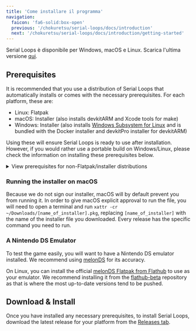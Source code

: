 ```yaml
---
title: 'Come installare il programma'
navigation:
  faicon: 'fa6-solid:box-open'
  previous: '/chokuretsu/serial-loops/docs/introduction'
  next: '/chokuretsu/serial-loops/docs/introduction/getting-started'
---
```


Serial Loops è disponibile per Windows, macOS e Linux. Scarica l'ultima versione [qui](https://github.com/haroohie-club/SerialLoops/releases/latest).

## Prerequisites
It is recommended that you use a distribution of Serial Loops that automatically installs or comes with the necessary prerequisites. For each platform, these are:

* Linux: Flatpak
* macOS: Installer (also installs devkitARM and Xcode tools for make)
* Windows: Installer (also installs [Windows Subsystem for Linux](https://learn.microsoft.com/en-us/windows/wsl/install) and is bundled with the Docker installer and devkitPro installer for devkitARM)

Using these will ensure Serial Loops is ready to use after installation. However, if you would rather use a portable build on Windows/Linux, please check the information on installing
these prerequisites below.

<details>
    <summary>View prerequisites for non-Flatpak/installer distributions</summary>

### Installing devkitARM
[devkitARM](https://devkitpro.org/wiki/Getting_Started) is required to use Serial Loops on all platforms.

* Using the Windows graphical installer, you can simply select the devkitARM (Nintendo DS) workloads
* On macOS and Linux, run `sudo dkp-pacman -S nds-dev` from the terminal after installing the devkitPro pacman distribution.

### Installing Make or Docker
To assemble ASM hacks you want to apply, you will need to decide whether to use Make or Docker. Make is automatically installed when using the Debian and RPM
packages we distribute and is bundled in the AppImage, so you don't need to worry about this step if you're using one of those.

Currently, the Docker path is **only supported on Windows** due to operating system and framework limitations. It is possible to get Docker running
just fine on Linux distros by running SerialLoops as root (e.g. `sudo SerialLoops`), but it's easier to just use Make.

* [Make](https://www.gnu.org/software/make/) is the software used to assemble assembly hacks. Installing Make allows you to build the hacks
  directly on your system.
    - To install on Windows, you will have to use a terminal and a package manager. Your options are Winget (installed by default on Win10+) or
      [Chocolatey](https://chocolatey.org/). Open an admin PowerShell or Terminal window (Winkey + X + A) and enter `winget install GnuWin32.make`
      for Winget or `choco install make` for Chocolatey. If using Winget, you will then have to go into system preferences and add Make to the path.
    - Make comes preinstalled on many Linux distributions, and if you're using the Debian or RPM package, it was definitely installed when you installed
      Serial Loops. If you're using the tar.gz it is not installed on yours, you will likely be able to install it as simply as
      `[packagemanger] install make` from a terminal.

  To test if make is installed properly, type `make --verison` into a terminal and see if it produces the version of make.
* If you would rather not install Make, or if it is not working properly, you can instead run it through a Docker container. To do this, you should
  install [Docker Desktop](https://www.docker.com/products/docker-desktop/) or the Docker Engine. Ensure the Docker engine is running and make sure
  to check the "Use Docker for ASM Hacks" option in Preferences. You may want to occasionally clean up containers created by Serial Loops, as it will
  create many of them.
    - On Windows, you will additionally need to install [Windows Subsystem for Linux (WSL)](https://learn.microsoft.com/en-us/windows/wsl/install).
      From an admin PowerShell or Terminal window (Winkey + X + A), simply type `wsl --install` to install it.

### Installing SDL2 (Linux)
If you're running on Linux and _not using one of the package releases_ (the AppImage, `.deb`, or `.rpm`), you will also need to install SDL2 which is used for audio processing.

</details>

### Running the installer on macOS
Because we do not sign our installer, macOS will by default prevent you from running it. In order to give macOS explicit approval to run the file, you will need to open a terminal and run `xattr -cr ~/Downloads/[name_of_installer].pkg`, replacing `[name_of_installer]` with the name of the installer file you downloaded. Every release has the specific command you need to run.

### A Nintendo DS Emulator
To test the game easily, you will want to have a Nintendo DS emulator installed. We recommend using [melonDS](https://melonds.kuribo64.net/) for its accuracy.

On Linux, you can install the official [melonDS Flatpak from Flathub](https://flathub.org/apps/net.kuribo64.melonDS) to use as your emulator. We recommend installing it from the [flathub-beta](https://docs.flathub.org/docs/for-users/installation/#flathub-beta-repository) repository as that is where the most up-to-date versions tend to be pushed.

## Download & Install
Once you have installed any necessary prerequisites, to install Serial Loops, download the latest release for your platform from the [Releases tab](https://github.com/haroohie-club/SerialLoops/releases).
